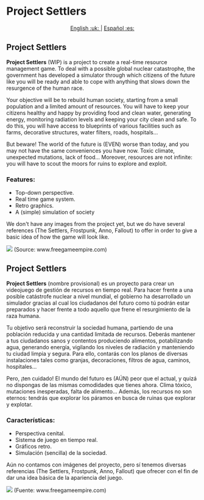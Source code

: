 # Project Settlers

<p align="center"> <a href = "#ENG"> English :uk: </a> | <a href = "#ESP"> Español :es: </a> </p>


## <a name="ENG"> Project Settlers </a>

**Project Settlers** (WIP) is a project to create a real-time resource management game.
To deal with a possible global nuclear catastrophe, the government has developed a simulator through which citizens of the future like you will be ready and able to cope with anything that slows down the resurgence of the human race.

Your objective will be to rebuild human society, starting from a small population and a limited amount of resources. You will have to keep your citizens healthy and happy by providing food and clean water, generating energy, monitoring radiation levels and keeping your city clean and safe. To do this, you will have access to blueprints of various facilities such as farms, decorative structures, water filters, roads, hospitals...

But beware! The world of the future is (EVEN) worse than today, and you may not have the same conveniences you have now. Toxic climate, unexpected mutations, lack of food... Moreover, resources are not infinite: you will have to scout the moors for ruins to explore and exploit.

### Features:

- Top-down perspective.
- Real time game system.
- Retro graphics.
- A (simple) simulation of society

We don't have any images from the project yet, but we do have several references (The Settlers, Frostpunk, Anno, Fallout) to offer in order to give a basic idea of how the game will look like.

<img src="https://www.freegameempire.com/Img/Cache/Games/Settlers-2/Screenshot-5.png" />
(Source: www.freegameempire.com)


## <a name="ESP"> Project Settlers </a>

**Project Settlers** (nombre provisional) es un proyecto para crear un videojuego de gestión de recursos en tiempo real.
Para hacer frente a una posible catástrofe nuclear a nivel mundial, el gobierno ha desarrollado un simulador gracias al cual los ciudadanos del futuro como tú podrán estar preparados y hacer frente a todo aquello que frene el resurgimiento de la raza humana.

Tu objetivo será reconstruir la sociedad humana, partiendo de una población reducida y una cantidad limitada de recursos. Deberás mantener a tus ciudadanos sanos y contentos produciendo alimentos, potabilizando agua, generando energía, vigilando los niveles de radiación y manteniendo tu ciudad limpia y segura. Para ello, contarás con los planos de diversas instalaciones tales como granjas, decoraciones, filtros de agua, caminos, hospitales...

Pero, ¡ten cuidado! El mundo del futuro es (AÚN) peor que el actual, y quizá no dispongas de las mismas comodidades que tienes ahora. Clima tóxico, mutaciones inesperadas, falta de alimento... Además, los recursos no son eternos: tendrás que explorar los páramos en busca de ruinas que explorar y explotar.

### Características:

- Perspectiva cenital.
- Sistema de juego en tiempo real.
- Gráficos retro.
- Simulación (sencilla) de la sociedad.

Aún no contamos con imágenes del proyecto, pero sí tenemos diversas referencias (The Settlers, Frostpunk, Anno, Fallout) que ofrecer con el fin de dar una idea básica de la apariencia del juego. 

<img src="https://www.freegameempire.com/Img/Cache/Games/Settlers-2/Screenshot-5.png" />
(Fuente: www.freegameempire.com)
